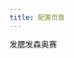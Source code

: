 ```yaml
---
title: 配置页面
---
```

发腮发森奥赛
 <template>
  <Vssue :issue-id="228" />
</template>
<ClientOnly>
  <Vssue />
</ClientOnly>